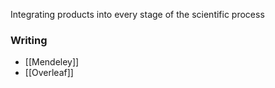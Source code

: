 Integrating products into every stage of the scientific process


### Writing
- [[Mendeley]]
- [[Overleaf]]